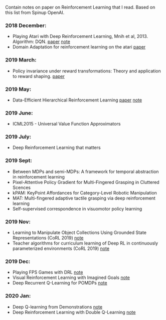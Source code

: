 Contain notes on paper on Reinforcement Learning that I read. Based on this list from Spinup OpenAI. 

### 2018 December:
- Playing Atari with Deep Reinforcement Learning, Mnih et al, 2013. Algorithm: DQN. [paper](https://arxiv.org/abs/1312.5602) [note](https://github.com/hhn1n15/TechPaperIRead/blob/master/Dec%202018/Playing%20Atari%20with%20Deep%20Reinforcement%20Learning%2C%20Mnih%20et%20al%2C%202013.md)
- Domain Adaptation for reinforcement learning on the atari [paper](https://arxiv.org/abs/1812.07452)

### 2019 March:
- Policy invariance under reward transformations: Theory and application to reward shaping. [paper](https://www.google.com/url?sa=t&rct=j&q=&esrc=s&source=web&cd=1&ved=2ahUKEwj0_aWGkqnhAhUMsJ4KHQa0AhIQFjAAegQIARAC&url=https%3A%2F%2Fpeople.eecs.berkeley.edu%2F~pabbeel%2Fcs287-fa09%2Freadings%2FNgHaradaRussell-shaping-ICML1999.pdf&usg=AOvVaw0_4_YRBOAhowRqKUZlLlK6)

### 2019 May:
- Data-Efficient Hierarchical Reinforcement Learning [paper](https://arxiv.org/abs/1805.08296) [note](/May-2019/Data-Efficient%20Hierarchical%20Reinforcement%20Learning.md)

### 2019 June:
- ICML2015 - Universal Value Function Approximators

### 2019 July:
- Deep Reinforcement Learning that matters

### 2019 Sept:
- Between MDPs and semi-MDPs: A framework for temporal abstraction in reinforcement learning
- Pixel-Attentive Policy Gradient for Multi-Fingered Grasping in Cluttered Scences
- kPAM: KeyPoint Affordances for Category-Level Robotic Manipulation
- MAT: Multi-fingered adaptive tactile grasping via deep reinforcement learning
- Self-supervised correspondence in visuomotor policy learning

### 2019 Nov:
- Learning to Manipulate Object Collections Using Grounded State Representations (CoRL 2019) [note](/Nov-2019/1)
- Teacher algorithms for curriculum learning of Deep RL in continuously parameterized environments (CoRL 2019) [note](/Nov-2019/2)

### 2019 Dec:
- Playing FPS Games with DRL [note](Dec-2019/1.md)
- Visual Reinforcement Learning with Imagined Goals [note](Dec-2019/2)
- Deep Recurrent Q-Learning for POMDPs [note](Dec-2019/3)

### 2020 Jan:
- Deep Q-learning from Demonstrations [note](Jan-2020/1)
- Deep Reinforcement Learning with Double Q-Learning [note](Jan-2020/2)
